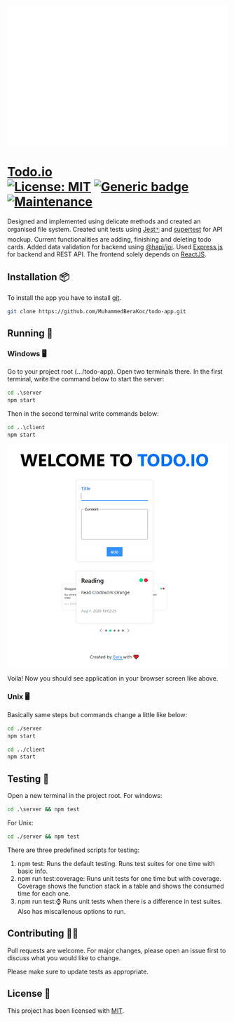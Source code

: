 <div align="center">
	<br>
        <img src="./header.svg" width="800" height="320">
	<br>
</div>

# [Todo.io](http://github.com/MuhammedBeraKoc)<br>  [![License: MIT](https://img.shields.io/badge/License-MIT-0070F3.svg)](https://www.gnu.org/licenses/gpl-3.0) [![Generic badge](https://img.shields.io/badge/version-stable-16db93.svg)](https://shields.io/)  [![Maintenance](https://img.shields.io/badge/Maintained%3F-yes-brightgreen.svg)](https://GitHub.com/Naereen/StrapDown.js/graphs/commit-activity)

Designed and implemented using delicate methods and created an organised file system. Created unit tests using [Jest🃏](https://jestjs.io/) and [supertest](https://www.npmjs.com/package/supertest) for API mockup. Current functionalities are adding, finishing and deleting todo cards.
Added data validation for backend using [@hapi/joi](https://hapi.dev/module/joi/). Used [Express.js](https://expressjs.com/) for backend and REST API. The frontend solely depends on [ReactJS](https://reactjs.org/).

## Installation 📦
To install the app you have to install [git](https://git-scm.com/downloads).

``` bash
git clone https://github.com/MuhammedBeraKoc/todo-app.git
```

## Running 🌌

### Windows 🖥️

Go to your project root (.../todo-app). Open two terminals there. In the first terminal, write the command below to start the server:
``` bat
cd .\server
npm start
```
Then in the second terminal write commands below:
``` bat
cd ..\client
npm start
```

![App Image](screenshots/app.screenshot.PNG)

Voila! Now you should see application in your browser screen like above.

### Unix 🖥️

Basically same steps but commands change a little like below:
``` bash
cd ./server
npm start
```
``` bash
cd ../client
npm start
```

## Testing 🧪
Open a new terminal in the project root.
For windows:
``` bat
cd .\server && npm test
```
For Unix:
``` bash
cd ./server && npm test
```
There are three predefined scripts for testing:<br>
1. npm test: Runs the default testing. Runs test suites for one time with basic info.
2. npm run test:coverage: Runs unit tests for one time but with coverage. Coverage shows the function stack in a table and shows the consumed time for each one.
3. npm run test::watch: Runs unit tests when there is a difference in test suites. Also has miscallenous options to run.

## Contributing 🙋‍♂️
Pull requests are welcome. For major changes, please open an issue first to discuss what you would like to change.

Please make sure to update tests as appropriate.

## License 📃
This project has been licensed with [MIT](https://github.com/MuhammedBeraKoc/todo-app/blob/master/LICENSE).
